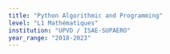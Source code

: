 ```yaml
---
title: "Python Algorithmic and Programming"
level: "L1 Mathématiques"
institution: "UPVD / ISAE-SUPAERO"
year_range: "2018-2023"
---
```

